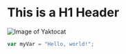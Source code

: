 # This is a H1 Header

![Image of Yaktocat](https://octodex.github.com/images/yaktocat.png)

``` javascript
var myVar = "Hello, world!";
```
